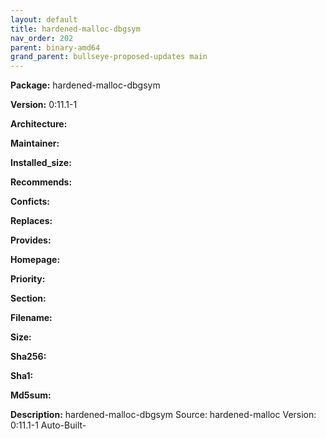```yaml
---
layout: default
title: hardened-malloc-dbgsym
nav_order: 202
parent: binary-amd64
grand_parent: bullseye-proposed-updates main
---
```


**Package:** hardened-malloc-dbgsym

**Version:** 0:11.1-1

**Architecture:**  

**Maintainer:**  

**Installed_size:**  

**Recommends:**  

**Conficts:**  

**Replaces:**  

**Provides:**  

**Homepage:**  []()

**Priority:**  

**Section:** 

**Filename:**  

**Size:**  

**Sha256:**  

**Sha1:**  

**Md5sum:**  

**Description:** hardened-malloc-dbgsym
Source: hardened-malloc
Version: 0:11.1-1
Auto-Built-
